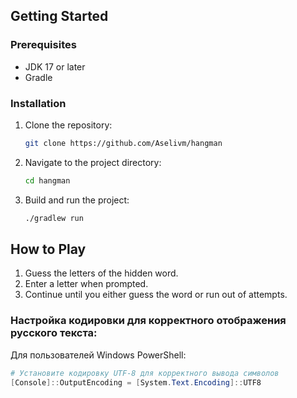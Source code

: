 
## Getting Started

### Prerequisites

- JDK 17 or later
- Gradle

### Installation

1. Clone the repository:
   ```bash
   git clone https://github.com/Aselivm/hangman
   ```
2. Navigate to the project directory:
   ```bash
   cd hangman
   ```
3. Build and run the project:
   ```bash
   ./gradlew run
   ```

## How to Play

1. Guess the letters of the hidden word.
2. Enter a letter when prompted.
3. Continue until you either guess the word or run out of attempts.

### Настройка кодировки для корректного отображения русского текста:
Для пользователей Windows PowerShell:
```powershell
# Установите кодировку UTF-8 для корректного вывода символов
[Console]::OutputEncoding = [System.Text.Encoding]::UTF8

